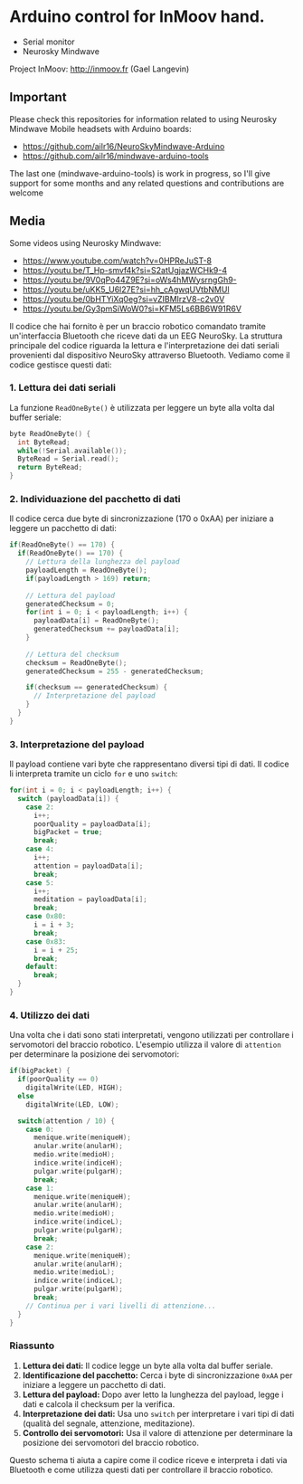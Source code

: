 # Arduino control for InMoov hand.
- Serial monitor
- Neurosky Mindwave

Project InMoov: http://inmoov.fr  (Gael Langevin)

## Important
Please check this repositories for information related to using Neurosky Mindwave Mobile headsets with Arduino boards:
- https://github.com/ailr16/NeuroSkyMindwave-Arduino
- https://github.com/ailr16/mindwave-arduino-tools

The last one (mindwave-arduino-tools) is work in progress, so I'll give support for some months and any related questions and contributions are welcome

## Media
Some videos using Neurosky Mindwave:
- https://www.youtube.com/watch?v=0HPReJuST-8
- https://youtu.be/T_Hp-smvf4k?si=S2atUgjazWCHk9-4
- https://youtu.be/9V0qPo44Z9E?si=oWs4hMWysrngGh9-
- https://youtu.be/uKK5_U6l27E?si=hh_cAgwqUVtbNMUl
- https://youtu.be/0bHTYiXq0eg?si=vZIBMIrzV8-c2v0V
- https://youtu.be/Gy3pmSiWoW0?si=KFM5Ls6BB6W91R6V

Il codice che hai fornito è per un braccio robotico comandato tramite un'interfaccia Bluetooth che riceve dati da un EEG NeuroSky. La struttura principale del codice riguarda la lettura e l'interpretazione dei dati seriali provenienti dal dispositivo NeuroSky attraverso Bluetooth. Vediamo come il codice gestisce questi dati:

### 1. Lettura dei dati seriali

La funzione `ReadOneByte()` è utilizzata per leggere un byte alla volta dal buffer seriale:

```cpp
byte ReadOneByte() {
  int ByteRead;
  while(!Serial.available());
  ByteRead = Serial.read();
  return ByteRead;
}
```

### 2. Individuazione del pacchetto di dati

Il codice cerca due byte di sincronizzazione (170 o 0xAA) per iniziare a leggere un pacchetto di dati:

```cpp
if(ReadOneByte() == 170) {
  if(ReadOneByte() == 170) {
    // Lettura della lunghezza del payload
    payloadLength = ReadOneByte();
    if(payloadLength > 169) return;
    
    // Lettura del payload
    generatedChecksum = 0;
    for(int i = 0; i < payloadLength; i++) {
      payloadData[i] = ReadOneByte();
      generatedChecksum += payloadData[i];
    }
    
    // Lettura del checksum
    checksum = ReadOneByte();
    generatedChecksum = 255 - generatedChecksum;

    if(checksum == generatedChecksum) {
      // Interpretazione del payload
    }
  }
}
```

### 3. Interpretazione del payload

Il payload contiene vari byte che rappresentano diversi tipi di dati. Il codice li interpreta tramite un ciclo `for` e uno `switch`:

```cpp
for(int i = 0; i < payloadLength; i++) {
  switch (payloadData[i]) {
    case 2:
      i++;
      poorQuality = payloadData[i];
      bigPacket = true;
      break;
    case 4:
      i++;
      attention = payloadData[i];
      break;
    case 5:
      i++;
      meditation = payloadData[i];
      break;
    case 0x80:
      i = i + 3;
      break;
    case 0x83:
      i = i + 25;
      break;
    default:
      break;
  }
}
```

### 4. Utilizzo dei dati

Una volta che i dati sono stati interpretati, vengono utilizzati per controllare i servomotori del braccio robotico. L'esempio utilizza il valore di `attention` per determinare la posizione dei servomotori:

```cpp
if(bigPacket) {
  if(poorQuality == 0)
    digitalWrite(LED, HIGH);
  else
    digitalWrite(LED, LOW);

  switch(attention / 10) {
    case 0:
      menique.write(meniqueH);
      anular.write(anularH);
      medio.write(medioH);
      indice.write(indiceH);
      pulgar.write(pulgarH);
      break;
    case 1:
      menique.write(meniqueH);
      anular.write(anularH);
      medio.write(medioH);
      indice.write(indiceL);
      pulgar.write(pulgarH);
      break;
    case 2:
      menique.write(meniqueH);
      anular.write(anularH);
      medio.write(medioL);
      indice.write(indiceL);
      pulgar.write(pulgarH);
      break;
    // Continua per i vari livelli di attenzione...
  }
}
```

### Riassunto

1. **Lettura dei dati:** Il codice legge un byte alla volta dal buffer seriale.
2. **Identificazione del pacchetto:** Cerca i byte di sincronizzazione `0xAA` per iniziare a leggere un pacchetto di dati.
3. **Lettura del payload:** Dopo aver letto la lunghezza del payload, legge i dati e calcola il checksum per la verifica.
4. **Interpretazione dei dati:** Usa uno `switch` per interpretare i vari tipi di dati (qualità del segnale, attenzione, meditazione).
5. **Controllo dei servomotori:** Usa il valore di attenzione per determinare la posizione dei servomotori del braccio robotico.

Questo schema ti aiuta a capire come il codice riceve e interpreta i dati via Bluetooth e come utilizza questi dati per controllare il braccio robotico.
